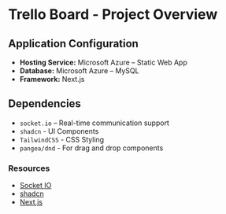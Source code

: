 # Trello Board - Project Overview

## Application Configuration

- **Hosting Service:** Microsoft Azure – Static Web App  
- **Database:** Microsoft Azure – MySQL  
- **Framework:** Next.js  

## Dependencies

- `socket.io` – Real-time communication support
- `shadcn` - UI Components
- `TailwindCSS` - CSS Styling
- `pangea/dnd` - For drag and drop components 

### Resources 

- [Socket IO](https://socket.io/how-to/use-with-nextjs)
- [shadcn](https://ui.shadcn.com)
- [Next.js](https://nextjs.org)